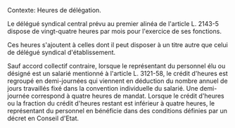 Contexte: Heures de délégation.

Le délégué syndical central prévu au premier alinéa de l'article L. 2143-5 dispose de vingt-quatre heures par mois pour l'exercice de ses fonctions.

Ces heures s'ajoutent à celles dont il peut disposer à un titre autre que celui de délégué syndical d'établissement.

Sauf accord collectif contraire, lorsque le représentant du personnel élu ou désigné est un salarié mentionné à l'article L. 3121-58, le crédit d'heures est regroupé en demi-journées qui viennent en déduction du nombre annuel de jours travaillés fixé dans la convention individuelle du salarié. Une demi-journée correspond à quatre heures de mandat. Lorsque le crédit d'heures ou la fraction du crédit d'heures restant est inférieur à quatre heures, le représentant du personnel en bénéficie dans des conditions définies par un décret en Conseil d'Etat.